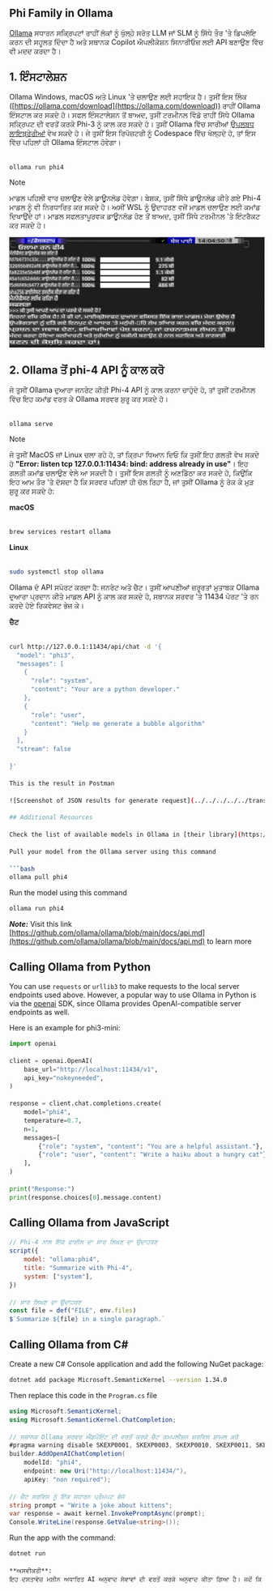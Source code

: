 ## Phi Family in Ollama

[Ollama](https://ollama.com) ਸਧਾਰਨ ਸਕ੍ਰਿਪਟਾਂ ਰਾਹੀਂ ਲੋਕਾਂ ਨੂੰ ਖੁੱਲ੍ਹੇ ਸਰੋਤ LLM ਜਾਂ SLM ਨੂੰ ਸਿੱਧੇ ਤੌਰ 'ਤੇ ਡਿਪਲੋਇ ਕਰਨ ਦੀ ਸਹੂਲਤ ਦਿੰਦਾ ਹੈ ਅਤੇ ਸਥਾਨਕ Copilot ਐਪਲੀਕੇਸ਼ਨ ਸਿਨਾਰੀਓਜ਼ ਲਈ API ਬਣਾਉਣ ਵਿੱਚ ਵੀ ਮਦਦ ਕਰਦਾ ਹੈ।

## **1. ਇੰਸਟਾਲੇਸ਼ਨ**

Ollama Windows, macOS ਅਤੇ Linux 'ਤੇ ਚਲਾਉਣ ਲਈ ਸਹਾਇਕ ਹੈ। ਤੁਸੀਂ ਇਸ ਲਿੰਕ ([https://ollama.com/download](https://ollama.com/download)) ਰਾਹੀਂ Ollama ਇੰਸਟਾਲ ਕਰ ਸਕਦੇ ਹੋ। ਸਫਲ ਇੰਸਟਾਲੇਸ਼ਨ ਤੋਂ ਬਾਅਦ, ਤੁਸੀਂ ਟਰਮੀਨਲ ਵਿੰਡੋ ਰਾਹੀਂ ਸਿੱਧੇ Ollama ਸਕ੍ਰਿਪਟ ਦੀ ਵਰਤੋਂ ਕਰਕੇ Phi-3 ਨੂੰ ਕਾਲ ਕਰ ਸਕਦੇ ਹੋ। ਤੁਸੀਂ Ollama ਵਿੱਚ ਸਾਰੀਆਂ [ਉਪਲਬਧ ਲਾਇਬ੍ਰੇਰੀਆਂ](https://ollama.com/library) ਵੇਖ ਸਕਦੇ ਹੋ। ਜੇ ਤੁਸੀਂ ਇਸ ਰਿਪੋਜ਼ਟਰੀ ਨੂੰ Codespace ਵਿੱਚ ਖੋਲ੍ਹਦੇ ਹੋ, ਤਾਂ ਇਸ ਵਿੱਚ ਪਹਿਲਾਂ ਹੀ Ollama ਇੰਸਟਾਲ ਹੋਵੇਗਾ।

```bash

ollama run phi4

```

> [!NOTE]
> ਮਾਡਲ ਪਹਿਲੀ ਵਾਰ ਚਲਾਉਣ ਵੇਲੇ ਡਾਊਨਲੋਡ ਹੋਵੇਗਾ। ਬੇਸ਼ਕ, ਤੁਸੀਂ ਸਿੱਧੇ ਡਾਊਨਲੋਡ ਕੀਤੇ ਗਏ Phi-4 ਮਾਡਲ ਨੂੰ ਵੀ ਨਿਰਧਾਰਿਤ ਕਰ ਸਕਦੇ ਹੋ। ਅਸੀਂ WSL ਨੂੰ ਉਦਾਹਰਣ ਵਜੋਂ ਮਾਡਲ ਚਲਾਉਣ ਲਈ ਕਮਾਂਡ ਦਿਖਾਉਂਦੇ ਹਾਂ। ਮਾਡਲ ਸਫਲਤਾਪੂਰਵਕ ਡਾਊਨਲੋਡ ਹੋਣ ਤੋਂ ਬਾਅਦ, ਤੁਸੀਂ ਸਿੱਧੇ ਟਰਮੀਨਲ 'ਤੇ ਇੰਟਰੈਕਟ ਕਰ ਸਕਦੇ ਹੋ।

![run](../../../../../translated_images/ollama_run.b0be611de61f3bb3b42e22205cedf6714b0335ba9288e71d985bf9024f3c20f5.pa.png)

## **2. Ollama ਤੋਂ phi-4 API ਨੂੰ ਕਾਲ ਕਰੋ**

ਜੇ ਤੁਸੀਂ Ollama ਦੁਆਰਾ ਜਨਰੇਟ ਕੀਤੀ Phi-4 API ਨੂੰ ਕਾਲ ਕਰਨਾ ਚਾਹੁੰਦੇ ਹੋ, ਤਾਂ ਤੁਸੀਂ ਟਰਮੀਨਲ ਵਿੱਚ ਇਹ ਕਮਾਂਡ ਵਰਤ ਕੇ Ollama ਸਰਵਰ ਸ਼ੁਰੂ ਕਰ ਸਕਦੇ ਹੋ।

```bash

ollama serve

```

> [!NOTE]
> ਜੇ ਤੁਸੀਂ MacOS ਜਾਂ Linux ਚਲਾ ਰਹੇ ਹੋ, ਤਾਂ ਕ੍ਰਿਪਾ ਧਿਆਨ ਦਿਓ ਕਿ ਤੁਸੀਂ ਇਹ ਗਲਤੀ ਵੇਖ ਸਕਦੇ ਹੋ **"Error: listen tcp 127.0.0.1:11434: bind: address already in use"**। ਇਹ ਗਲਤੀ ਕਮਾਂਡ ਚਲਾਉਣ ਵੇਲੇ ਆ ਸਕਦੀ ਹੈ। ਤੁਸੀਂ ਇਸ ਗਲਤੀ ਨੂੰ ਅਣਡਿੱਠਾ ਕਰ ਸਕਦੇ ਹੋ, ਕਿਉਂਕਿ ਇਹ ਆਮ ਤੌਰ 'ਤੇ ਦੱਸਦਾ ਹੈ ਕਿ ਸਰਵਰ ਪਹਿਲਾਂ ਹੀ ਚੱਲ ਰਿਹਾ ਹੈ, ਜਾਂ ਤੁਸੀਂ Ollama ਨੂੰ ਰੋਕ ਕੇ ਮੁੜ ਸ਼ੁਰੂ ਕਰ ਸਕਦੇ ਹੋ:

**macOS**

```bash

brew services restart ollama

```

**Linux**

```bash

sudo systemctl stop ollama

```

Ollama ਦੋ API ਸਪੋਰਟ ਕਰਦਾ ਹੈ: ਜਨਰੇਟ ਅਤੇ ਚੈਟ। ਤੁਸੀਂ ਆਪਣੀਆਂ ਜ਼ਰੂਰਤਾਂ ਮੁਤਾਬਕ Ollama ਦੁਆਰਾ ਪ੍ਰਦਾਨ ਕੀਤੇ ਮਾਡਲ API ਨੂੰ ਕਾਲ ਕਰ ਸਕਦੇ ਹੋ, ਸਥਾਨਕ ਸਰਵਰ 'ਤੇ 11434 ਪੋਰਟ 'ਤੇ ਰਨ ਕਰਦੇ ਹੋਏ ਰਿਕਵੇਸਟ ਭੇਜ ਕੇ।

**ਚੈਟ**

```bash

curl http://127.0.0.1:11434/api/chat -d '{
  "model": "phi3",
  "messages": [
    {
      "role": "system",
      "content": "Your are a python developer."
    },
    {
      "role": "user",
      "content": "Help me generate a bubble algorithm"
    }
  ],
  "stream": false
  
}'

This is the result in Postman

![Screenshot of JSON results for generate request](../../../../../translated_images/ollama_gen.bd58ab69d4004826e8cd31e17a3c59840df127b0a30ac9bb38325ac58c74caa5.pa.png)

## Additional Resources

Check the list of available models in Ollama in [their library](https://ollama.com/library).

Pull your model from the Ollama server using this command

```bash
ollama pull phi4
```

Run the model using this command

```bash
ollama run phi4
```

***Note:*** Visit this link [https://github.com/ollama/ollama/blob/main/docs/api.md](https://github.com/ollama/ollama/blob/main/docs/api.md) to learn more

## Calling Ollama from Python

You can use `requests` or `urllib3` to make requests to the local server endpoints used above. However, a popular way to use Ollama in Python is via the [openai](https://pypi.org/project/openai/) SDK, since Ollama provides OpenAI-compatible server endpoints as well.

Here is an example for phi3-mini:

```python
import openai

client = openai.OpenAI(
    base_url="http://localhost:11434/v1",
    api_key="nokeyneeded",
)

response = client.chat.completions.create(
    model="phi4",
    temperature=0.7,
    n=1,
    messages=[
        {"role": "system", "content": "You are a helpful assistant."},
        {"role": "user", "content": "Write a haiku about a hungry cat"},
    ],
)

print("Response:")
print(response.choices[0].message.content)
```

## Calling Ollama from JavaScript 

```javascript
// Phi-4 ਨਾਲ ਇੱਕ ਫਾਈਲ ਦਾ ਸਾਰ ਲਿਖਣ ਦਾ ਉਦਾਹਰਣ
script({
    model: "ollama:phi4",
    title: "Summarize with Phi-4",
    system: ["system"],
})

// ਸਾਰ ਲਿਖਣ ਦਾ ਉਦਾਹਰਣ
const file = def("FILE", env.files)
$`Summarize ${file} in a single paragraph.`
```

## Calling Ollama from C#

Create a new C# Console application and add the following NuGet package:

```bash
dotnet add package Microsoft.SemanticKernel --version 1.34.0
```

Then replace this code in the `Program.cs` file

```csharp
using Microsoft.SemanticKernel;
using Microsoft.SemanticKernel.ChatCompletion;

// ਸਥਾਨਕ Ollama ਸਰਵਰ ਐਂਡਪੌਇੰਟ ਦੀ ਵਰਤੋਂ ਕਰਕੇ ਚੈਟ ਕਮਪਲੀਸ਼ਨ ਸਰਵਿਸ ਸ਼ਾਮਲ ਕਰੋ
#pragma warning disable SKEXP0001, SKEXP0003, SKEXP0010, SKEXP0011, SKEXP0050, SKEXP0052
builder.AddOpenAIChatCompletion(
    modelId: "phi4",
    endpoint: new Uri("http://localhost:11434/"),
    apiKey: "non required");

// ਚੈਟ ਸਰਵਿਸ ਨੂੰ ਇੱਕ ਸਧਾਰਨ ਪ੍ਰੌਮਪਟ ਭੇਜੋ
string prompt = "Write a joke about kittens";
var response = await kernel.InvokePromptAsync(prompt);
Console.WriteLine(response.GetValue<string>());
```

Run the app with the command:

```bash
dotnet run

**ਅਸਵੀਕਤੀ**:  
ਇਹ ਦਸਤਾਵੇਜ਼ ਮਸ਼ੀਨ ਅਧਾਰਿਤ AI ਅਨੁਵਾਦ ਸੇਵਾਵਾਂ ਦੀ ਵਰਤੋਂ ਕਰਕੇ ਅਨੁਵਾਦ ਕੀਤਾ ਗਿਆ ਹੈ। ਜਦੋਂ ਕਿ ਅਸੀਂ ਸਹੀ ਹੋਣ ਦਾ ਯਤਨ ਕਰਦੇ ਹਾਂ, ਕਿਰਪਾ ਕਰਕੇ ਧਿਆਨ ਦਿਓ ਕਿ ਸਵੈਚਾਲਿਤ ਅਨੁਵਾਦਾਂ ਵਿੱਚ ਗਲਤੀਆਂ ਜਾਂ ਅਸੁਚੱਜੇ ਪਾਸੇ ਹੋ ਸਕਦੇ ਹਨ। ਮੂਲ ਦਸਤਾਵੇਜ਼ ਨੂੰ ਇਸਦੀ ਮੂਲ ਭਾਸ਼ਾ ਵਿੱਚ ਅਧਿਕਾਰਕ ਸਰੋਤ ਮੰਨਿਆ ਜਾਣਾ ਚਾਹੀਦਾ ਹੈ। ਮਹੱਤਵਪੂਰਨ ਜਾਣਕਾਰੀ ਲਈ, ਪੇਸ਼ੇਵਰ ਮਨੁੱਖੀ ਅਨੁਵਾਦ ਦੀ ਸਿਫਾਰਸ਼ ਕੀਤੀ ਜਾਂਦੀ ਹੈ। ਅਸੀਂ ਇਸ ਅਨੁਵਾਦ ਦੇ ਇਸਤੇਮਾਲ ਨਾਲ ਹੋਣ ਵਾਲੇ ਕਿਸੇ ਵੀ ਗਲਤਫਹਿਮੀ ਜਾਂ ਗਲਤ ਵਿਆਖਿਆ ਲਈ ਜ਼ਿੰਮੇਵਾਰ ਨਹੀਂ ਹਾਂ।